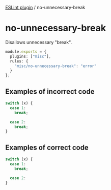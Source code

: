[ESLint plugin](https://ilyub.github.io/eslint-plugin/) / no-unnecessary-break

# no-unnecessary-break

Disallows unnecessary "break".

```ts
module.exports = {
  plugins: ["misc"],
  rules: {
    "misc/no-unnecessary-break": "error"
  }
};
```

## Examples of incorrect code

```ts
switch (x) {
  case 1:
    break;

  case 2:
    break;
}
```

## Examples of correct code

```ts
switch (x) {
  case 1:
    break;

  case 2:
}
```